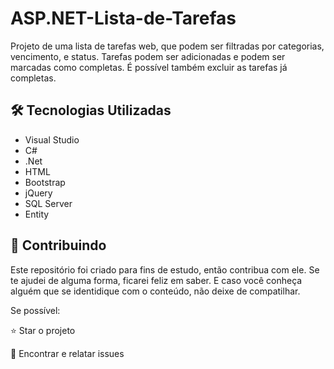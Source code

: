 # ASP.NET-Lista-de-Tarefas
Projeto de uma lista de tarefas web, que podem ser filtradas por categorias, vencimento, e status. 
Tarefas podem ser adicionadas e podem ser marcadas como completas. 
É possível também excluir as tarefas já completas. 

<h2>🛠 Tecnologias Utilizadas</h2>

<ul>
    <li>Visual Studio</li>
    <li>C#</li>
    <li>.Net</li>
    <li>HTML</li>
    <li>Bootstrap</li>
    <li>jQuery</li>
    <li>SQL Server</li>
    <li>Entity</li>
</ul>

<h2> 🤝 Contribuindo </h2>

Este repositório foi criado para fins de estudo, então contribua com ele.
Se te ajudei de alguma forma, ficarei feliz em saber. E caso você conheça alguém que se identidique com o conteúdo, não deixe de compatilhar.

Se possível:

⭐️  Star o projeto

🐛 Encontrar e relatar issues
